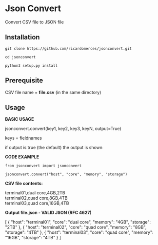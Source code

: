 # Json Convert
Convert CSV file to JSON file  

## Installation  
  

    git clone https://github.com/ricardomerces/jsonconvert.git
    
    cd jsonconvert
    
    python3 setup.py install

  
## Prerequisite  
  
CSV file name = **file.csv** (in the same directory)
  
## Usage

**BASIC USAGE**

jsonconvert.convert(key1, key2, key3, keyN, output=True)

keys = fieldnames

if output is true (the default) the output is shown
   
  
**CODE EXAMPLE**  
  
    from jsonconvert import jsonconvert
      
    jsonconvert.convert("host", "core", "memory", "storage") 

    
**CSV file contents:**
  
terminal01,dual core,4GB,2TB  
terminal02,quad core,8GB,4TB  
terminal03,quad core,16GB,4TB  

  
**Output file.json - VALID JSON (RFC 4627)**
 
[
    {
        "host": "terminal01",
        "core": "dual core",
        "memory": "4GB",
        "storage": "2TB"
    },
    {
        "host": "terminal02",
        "core": "quad core",
        "memory": "8GB",
        "storage": "4TB"
    },
    {
        "host": "terminal03",
        "core": "quad core",
        "memory": "16GB",
        "storage": "4TB"
    }
]
